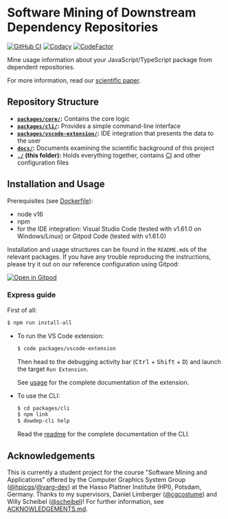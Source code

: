 # Software Mining of Downstream Dependency Repositories

[![GitHub CI](https://img.shields.io/github/checks-status/LinqLover/downstream-repository-mining/master)](https://github.com/LinqLover/downstream-repository-mining/actions/workflows/test.yml)
[![Codacy](https://app.codacy.com/project/badge/Grade/e4c01a65b11c4098b206122915bbaedb)](https://www.codacy.com/gh/LinqLover/downstream-repository-mining/dashboard?utm_source=github.com&amp;utm_medium=referral&amp;utm_content=LinqLover/downstream-repository-mining&amp;utm_campaign=Badge_Grade)
[![CodeFactor](https://www.codefactor.io/repository/github/linqlover/downstream-repository-mining/badge)](https://www.codefactor.io/repository/github/linqlover/downstream-repository-mining)

Mine usage information about your JavaScript/TypeScript package from dependent repositories.

For more information, read our [scientific paper](./docs/paper).

## Repository Structure

- **[`packages/core/`](./packages/core):** Contains the core logic
- **[`packages/cli/`](./packages/cli):** Provides a simple command-line interface
- **[`packages/vscode-extension/`](./packages/vscode-extension):** IDE integration that presents the data to the user
- **[`docs/`](./docs):** Documents examining the scientific background of this project
- **[`./`](./) (this folder):** Holds everything together, contains [CI](./.github) and other configuration files

## Installation and Usage

Prerequisites (see [Dockerfile](./.gitpod.Dockerfile)):

- node v16
- npm
- for the IDE integration: Visual Studio Code (tested with v1.61.0 on Windows/Linux) or Gitpod Code (tested with v1.61.0)

Installation and usage structures can be found in the `README.md`s of the relevant packages.
If you have any trouble reproducing the instructions, please try it out on our reference configuration using Gitpod:

[![Open in Gitpod](https://gitpod.io/button/open-in-gitpod.svg)](https://gitpod.io/#https://github.com/LinqLover/downstream-repository-mining)

### Express guide

First of all:

```bash
$ npm run install-all
```

- To run the VS Code extension:

  ```bash
  $ code packages/vscode-extension
  ```

  Then head to the debugging activity bar (<kbd>Ctrl</kbd> + <kbd>Shift</kbd> + <kbd>D</kbd>) and launch the target `Run Extension`.

  See [usage](./packages/vscode-extension/README.md#usage) for the complete documentation of the extension.

- To use the CLI:

  ```bash
  $ cd packages/cli
  $ npm link
  $ dowdep-cli help
  ```

  Read the [readme](./packages/cli/README.md) for the complete documentation of the CLI.

## Acknowledgements

This is currently a student project for the course "Software Mining and Applications" offered by the Computer Graphics System Group ([@hpicgs](https://github.com/hpicgs)/[@varg-dev](https://github.com/varg-dev)) at the Hasso Plattner Institute (HPI), Potsdam, Germany.
Thanks to my supervisors, Daniel Limberger ([@cgcostume](https://github.com/cgcostume)) and Willy Scheibel ([@scheibel](https://github.com/scheibel))!
For further information, see [ACKNOWLEDGEMENTS.md](./ACKNOWLEDGEMENTS.md).
